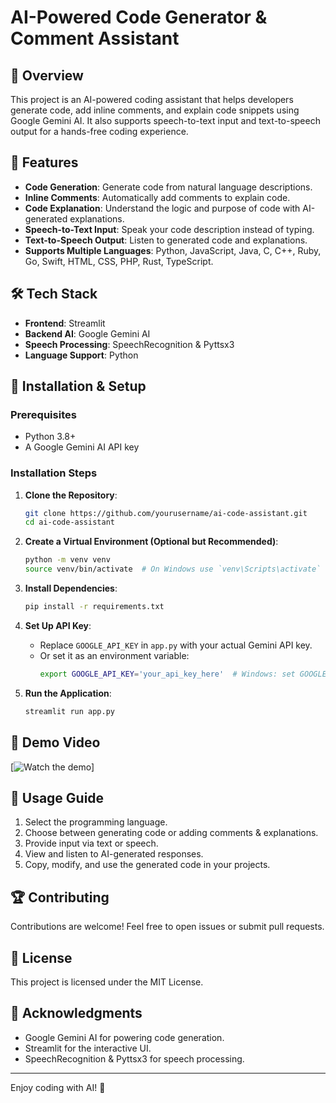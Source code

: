 # AI-Powered Code Generator & Comment Assistant

## 📌 Overview
This project is an AI-powered coding assistant that helps developers generate code, add inline comments, and explain code snippets using Google Gemini AI. It also supports speech-to-text input and text-to-speech output for a hands-free coding experience.

## 🚀 Features
- **Code Generation**: Generate code from natural language descriptions.
- **Inline Comments**: Automatically add comments to explain code.
- **Code Explanation**: Understand the logic and purpose of code with AI-generated explanations.
- **Speech-to-Text Input**: Speak your code description instead of typing.
- **Text-to-Speech Output**: Listen to generated code and explanations.
- **Supports Multiple Languages**: Python, JavaScript, Java, C, C++, Ruby, Go, Swift, HTML, CSS, PHP, Rust, TypeScript.

## 🛠️ Tech Stack
- **Frontend**: Streamlit
- **Backend AI**: Google Gemini AI
- **Speech Processing**: SpeechRecognition & Pyttsx3
- **Language Support**: Python

## 📂 Installation & Setup
### Prerequisites
- Python 3.8+
- A Google Gemini AI API key

### Installation Steps
1. **Clone the Repository**:
   ```bash
   git clone https://github.com/yourusername/ai-code-assistant.git
   cd ai-code-assistant
   ```

2. **Create a Virtual Environment (Optional but Recommended)**:
   ```bash
   python -m venv venv
   source venv/bin/activate  # On Windows use `venv\Scripts\activate`
   ```

3. **Install Dependencies**:
   ```bash
   pip install -r requirements.txt
   ```

4. **Set Up API Key**:
   - Replace `GOOGLE_API_KEY` in `app.py` with your actual Gemini API key.
   - Or set it as an environment variable:
     ```bash
     export GOOGLE_API_KEY='your_api_key_here'  # Windows: set GOOGLE_API_KEY=your_api_key_here
     ```

5. **Run the Application**:
   ```bash
   streamlit run app.py
   ```

## 🎥 Demo Video
[![Watch the demo](https://drive.google.com/file/d/1QHltFWSL1sNRQeHwm4Uk2fUNss_E1pzd/view?usp=sharing)]

## 📌 Usage Guide
1. Select the programming language.
2. Choose between generating code or adding comments & explanations.
3. Provide input via text or speech.
4. View and listen to AI-generated responses.
5. Copy, modify, and use the generated code in your projects.

## 🏆 Contributing
Contributions are welcome! Feel free to open issues or submit pull requests.

## 📜 License
This project is licensed under the MIT License.

## 🙌 Acknowledgments
- Google Gemini AI for powering code generation.
- Streamlit for the interactive UI.
- SpeechRecognition & Pyttsx3 for speech processing.

---
Enjoy coding with AI! 🚀


